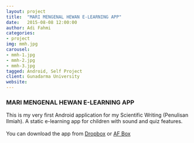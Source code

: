 ```yaml
---
layout: project
title:  "MARI MENGENAL HEWAN E-LEARNING APP"
date:   2015-08-08 12:00:00
author: Adi Fahmi
categories:
- project
img: mmh.jpg
carousel:
- mmh-1.jpg
- mmh-2.jpg
- mmh-3.jpg
tagged: Android, Self Project 
client: Gunadarma University
website:
---
```

<h3>MARI MENGENAL HEWAN E-LEARNING APP</h3>
This is my very first Android application for my Scientific Writing (Penulisan Ilmiah). A static e-learning app for children with sound and quiz features. <br><br>
You can download the app from <a href="https://www.dropbox.com/s/6l9thckuqtd5jg3/Mari_Mengenal_Hewan_V_1.0.2.apk?dl=0" target="_blank">Dropbox</a> or <a href="http://adifahmi.orgfree.com/afbox/index.php/Download/get_file/Do9285Yhsi" target="_blank">AF Box</a>
